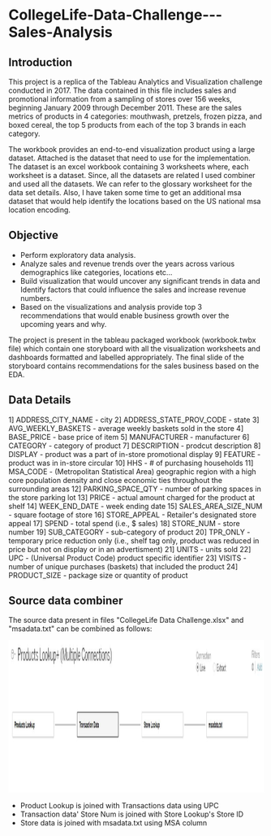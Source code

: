 # CollegeLife-Data-Challenge---Sales-Analysis

## Introduction
This project is a replica of the Tableau Analytics and Visualization challenge conducted in 2017. The data contained in this file includes sales and promotional information from a sampling of stores over 156 weeks, beginning January 2009 through December 2011. These are the sales metrics of products in 4 categories: mouthwash, pretzels, frozen pizza, and boxed cereal, the top 5 products from each of the top 3 brands in each category. 

The workbook provides an end-to-end visualization product using a large dataset. Attached is the dataset that need to use for the implementation. The dataset is an excel workbook containing 3 worksheets where, each worksheet is a dataset. Since, all the datasets are related I used combiner and used all the datasets. We can refer to the glossary worksheet for the data set details. Also, I have taken some time to get an additional msa dataset that would help identify the locations based on the US national msa location encoding.


## Objective
- Perform exploratory data analysis.
- Analyze sales and revenue trends over the years across various demographics like categories, locations etc...
- Build visualization that would uncover any significant trends in data and Identify factors that could influence the sales and increase revenue numbers.
- Based on the visualizations and analysis provide top 3 recommendations that would enable business growth over the upcoming years and why.

The project is present in the tableau packaged workbook (workbook.twbx file) which contain one storyboard with all the visualization worksheets and dashboards formatted and labelled appropriately. The final slide of the storyboard contains recommendations for the sales business based on the EDA.

## Data Details
1] ADDRESS_CITY_NAME - city
2] ADDRESS_STATE_PROV_CODE - state
3] AVG_WEEKLY_BASKETS - average weekly baskets sold in the store
4] BASE_PRICE - base price of item
5] MANUFACTURER - manufacturer
6] CATEGORY - category of product
7] DESCRIPTION - prodcut description
8] DISPLAY - product was a part of in-store promotional display
9] FEATURE - product was in in-store circular
10] HHS - # of purchasing households
11] MSA_CODE - (Metropolitan Statistical Area) geographic region with a high core population density and close economic ties throughout the surrounding areas
12] PARKING_SPACE_QTY - number of parking spaces in the store parking lot
13] PRICE - actual amount charged for the product at shelf
14] WEEK_END_DATE - week ending date
15] SALES_AREA_SIZE_NUM - square footage of store
16] STORE_APPEAL - Retailer's designated store appeal
17] SPEND - total spend (i.e., $ sales)
18] STORE_NUM - store number
19] SUB_CATEGORY - sub-category of product
20] TPR_ONLY - temporary price reduction only (i.e., shelf tag only, product was reduced in price but not on display or in an advertisment)
21] UNITS - units sold
22] UPC - (Universal Product Code) product specific identifier
23] VISITS - number of unique purchases (baskets) that included the product
24] PRODUCT_SIZE - package size or quantity of product


## Source data combiner
The source data present in files "CollegeLife Data Challenge.xlsx" and "msadata.txt" can be combined as follows:

<img src="images/data_source_connection.JPG" alt="drawing" width="650" height="300"/>

- Product Lookup is joined with Transactions data using UPC
- Transaction data' Store Num is joined with Store Lookup's Store ID 
- Store data is joined with msadata.txt using MSA column


